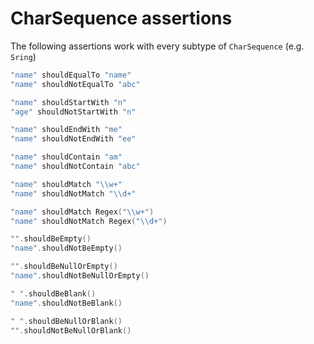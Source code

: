 # CharSequence assertions

The following assertions work with every subtype of `CharSequence` (e.g. `Sring`)

```kt
"name" shouldEqualTo "name"
"name" shouldNotEqualTo "abc"

"name" shouldStartWith "n"
"age" shouldNotStartWith "n"

"name" shouldEndWith "me"
"name" shouldNotEndWith "ee"

"name" shouldContain "am"
"name" shouldNotContain "abc"

"name" shouldMatch "\\w+"
"name" shouldNotMatch "\\d+"

"name" shouldMatch Regex("\\w+")
"name" shouldNotMatch Regex("\\d+")

"".shouldBeEmpty()
"name".shouldNotBeEmpty()

"".shouldBeNullOrEmpty()
"name".shouldNotBeNullOrEmpty()

" ".shouldBeBlank()
"name".shouldNotBeBlank()

" ".shouldBeNullOrBlank()
"".shouldNotBeNullOrBlank()
```